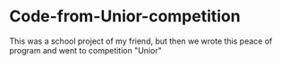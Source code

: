 # Code-from-Unior-competition
This was a school project of my friend, but then we wrote this peace of program and went to competition "Unior"
